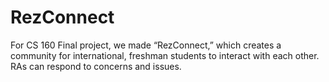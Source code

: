 # RezConnect

For CS 160 Final project, we made “RezConnect,” which creates a community for international, freshman students to interact with each other. RAs can respond to concerns and issues. 

